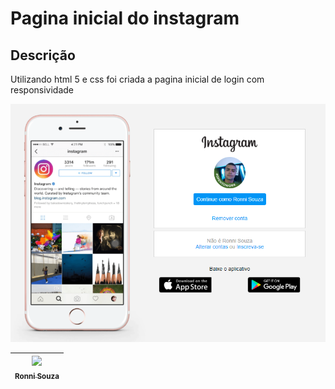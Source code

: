 # Pagina inicial do instagram

## Descrição

Utilizando html 5 e css foi criada a pagina inicial de login com responsividade


![Pagina de inicial](https://github.com/RonniSouza/P-gina-inicial-do-instagram/blob/master/img/Pagina%20inicial.png)

[<img src="https://avatars.githubusercontent.com/u/54107302?s=460&v=4" width=115 > <br> <sub> Ronni Souza </sub>](https://github.com/RonniSouza) |
| :---: |  
